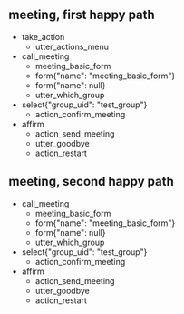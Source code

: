 ## meeting, first happy path
* take_action
    - utter_actions_menu
* call_meeting
    - meeting_basic_form
    - form{"name": "meeting_basic_form"}
    - form{"name": null}
    - utter_which_group
* select{"group_uid": "test_group"}
    - action_confirm_meeting
* affirm
    - action_send_meeting
    - utter_goodbye
    - action_restart

## meeting, second happy path
* call_meeting
    - meeting_basic_form
    - form{"name": "meeting_basic_form"}
    - form{"name": null}
    - utter_which_group
* select{"group_uid": "test_group"}
    - action_confirm_meeting
* affirm
    - action_send_meeting
    - utter_goodbye
    - action_restart